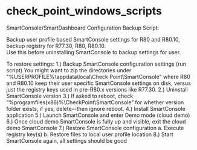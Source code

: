# check_point_windows_scripts

SmartConsole/SmartDashboard Configuration Backup Script:

Backup user profile based SmartConsole settings for R80 and R80.10, backup registry for R77.30, R80, R80.10.  
Use this before uninstalling SmartConsole to backup settings for user.  

To restore settings:
1.)	Backup SmartConsole configuration settings (run script)
  You might want to zip the directories under "%USERPROFILE%\appdata\local\Check Point\SmartConsole\" where R80 and R80.10 keep their user specific SmartConsole settings on disk, versus just the registry keys used in pre-R80.x versions like R77.30.
2.)	Uninstall SmartConsole version
3.)	If asked to reboot, check “%programfiles(x86)%\CheckPoint\SmartConsole” for whether version folder exists, if yes, delete--then ignore reboot.
4.)	Install SmartConsole application
5.)	Launch SmartConsole and enter Demo mode (cloud demo)
6.)	Once cloud demo SmartConsole is fully up and visible, exit the cloud demo SmartConsole
7.)	Restore SmartConsole configuration
a.	Execute registry key(s)
b.	Restore files to local user profile location
8.)	Start SmartConsole again, all settings should be good
